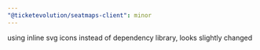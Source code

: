 ```yaml
---
"@ticketevolution/seatmaps-client": minor
---
```


using inline svg icons instead of dependency library, looks slightly changed
